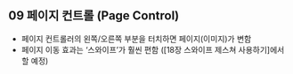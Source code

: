 ## 09 페이지 컨트롤 (Page Control)

- 페이지 컨트롤러의 왼쪽/오른쪽 부분을 터치하면 페이지(이미지)가 변함
- 페이지 이동 효과는 ‘스와이프’가 훨씬 편함 ([18장 스와이프 제스쳐 사용하기]에서 할 예정)
